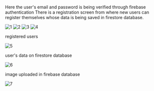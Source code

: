 Here the user's email and password is being verified through firebase authentication
There is a registration screen from where new users can register themselves whose data is being saved in firestore database.



![1](https://user-images.githubusercontent.com/72517135/215285269-75233308-796f-4c79-bf57-34dd0973ba97.png)
![2](https://user-images.githubusercontent.com/72517135/215285273-048db09b-98a4-4ce5-b017-aa81fcd6a708.png)
![3](https://user-images.githubusercontent.com/72517135/215285277-3c2c5410-1c8f-4e1f-95da-5b281d740f42.png)
![4](https://user-images.githubusercontent.com/72517135/215285280-e951fd49-b050-4ae0-b53f-20163b61f1d6.png)


registered users


![5](https://user-images.githubusercontent.com/72517135/215285281-481ac0fc-5d83-4831-9c01-0ad190b490c0.png)

user's data on firestore database


![6](https://user-images.githubusercontent.com/72517135/215285284-e233c163-1c07-4235-9eff-7aa1e42d17a6.png)

image uploaded in firebase database


![7](https://user-images.githubusercontent.com/72517135/215285290-ba60d59e-96a7-45d9-a0c2-f3f5436de411.png)
